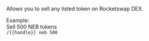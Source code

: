 Allows you to sell any listed token on Rocketswap DEX.

Example:  
Sell 500 NEB tokens  
`/{{handle}} neb 500`
